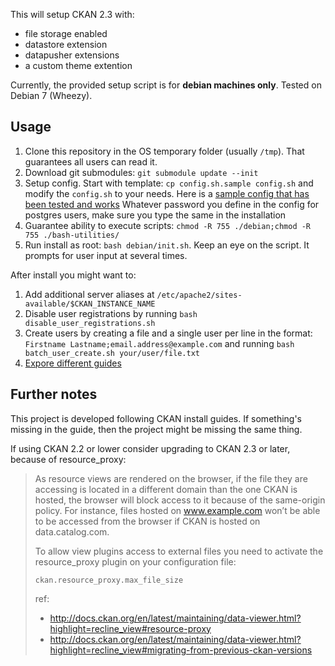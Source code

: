 This will setup CKAN 2.3 with:

- file storage enabled
- datastore extension
- datapusher extensions
- a custom theme extention

Currently, the provided setup script is for **debian machines only**. Tested on Debian 7 (Wheezy).

## Usage

1. Clone this repository in the OS temporary folder (usually `/tmp`). That guarantees all users can read it.
1. Download git submodules: `git submodule update --init`
1. Setup config. Start with template: `cp config.sh.sample config.sh` and modify the `config.sh` to your needs. Here is a [sample config that has been tested and works](https://gist.github.com/antitoxic/af38c0ba937ac47eca18)
  Whatever password you define in the config for postgres users, make sure you type the same in the installation
1. Guarantee ability to execute scripts: `chmod -R 755 ./debian;chmod -R 755 ./bash-utilities/ `
1. Run install as root: `bash debian/init.sh`. Keep an eye on the script. It prompts for user input at several times.

After install you might want to:

1. Add additional server aliases at `/etc/apache2/sites-available/$CKAN_INSTANCE_NAME`
1. Disable user registrations by running `bash disable_user_registrations.sh`
1. Create users by creating a file and a single user per line in the format: `Firstname Lastname;email.address@example.com` and running `bash batch_user_create.sh your/user/file.txt`
1. [Expore different guides](https://github.com/governmentbg/opendata/tree/master/guides)


## Further notes

This project is developed following CKAN install guides. If something's missing in the guide, then the project might be
missing the same thing.

If using CKAN 2.2 or lower consider upgrading to CKAN 2.3 or later, because of resource_proxy:

>As resource views are rendered on the browser, if the file they are accessing is located in a different 
>domain than the one CKAN is hosted, the browser will block access to it because of the same-origin policy. For instance, 
>files hosted on www.example.com won’t be able to be accessed from the browser if CKAN is hosted on data.catalog.com.
>
>To allow view plugins access to external files you need to activate the resource_proxy plugin on your configuration file:
>
>```
>ckan.resource_proxy.max_file_size
>```
>
>ref:
> 
> - http://docs.ckan.org/en/latest/maintaining/data-viewer.html?highlight=recline_view#resource-proxy
> - http://docs.ckan.org/en/latest/maintaining/data-viewer.html?highlight=recline_view#migrating-from-previous-ckan-versions
